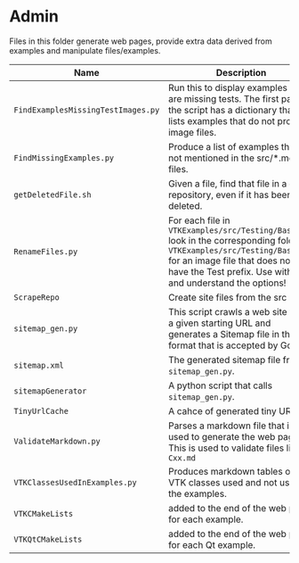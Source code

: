 # Admin

Files in this folder generate web pages, provide extra data derived from examples and manipulate files/examples.

| Name | Description |
| ---- | ----------- |
| `FindExamplesMissingTestImages.py` | Run this to display examples that are missing tests. The first part of the script has a dictionary that lists examples that do not produce image files. |
| `FindMissingExamples.py` | Produce a list of examples that are not mentioned in the src/*.md files. |
| `getDeletedFile.sh` | Given a file, find that file in a git repository, even if it has been deleted. |
| `RenameFiles.py` | For each file in `VTKExamples/src/Testing/Baseline` look in the corresponding folder in `VTKExamples/src/Testing/Baseline` for an image file that does not have the Test prefix. Use with care and understand the options! |
| `ScrapeRepo` | Create site files from the src repo. |
| `sitemap_gen.py` | This script crawls a web site from a given starting URL and generates a Sitemap file in the format that is accepted by Google. |
| `sitemap.xml` | The generated sitemap file from `sitemap_gen.py`. |
| `sitemapGenerator` | A python script that calls `sitemap_gen.py`. |
| `TinyUrlCache` | A cahce of generated tiny URLs. |
| `ValidateMarkdown.py` | Parses a markdown file that is used to generate the web page. This is used to validate files like `Cxx.md` |
| `VTKClassesUsedInExamples.py` | Produces markdown tables of the VTK classes used and not used in the examples. |
| `VTKCMakeLists` | added to the end of the web page for each example. |
| `VTKQtCMakeLists` | added to the end of the web page for each Qt example. |
